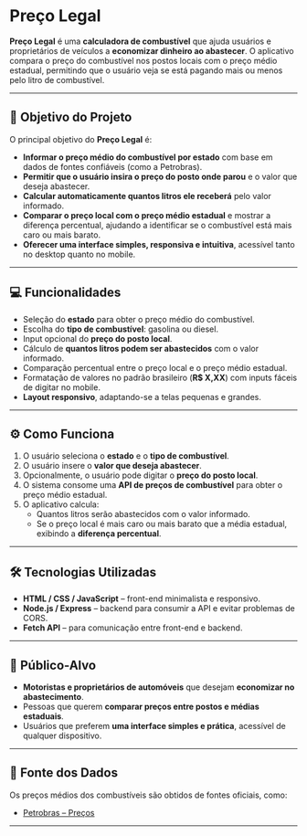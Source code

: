 # Preço Legal

**Preço Legal** é uma **calculadora de combustível** que ajuda usuários e proprietários de veículos a **economizar dinheiro ao abastecer**. O aplicativo compara o preço do combustível nos postos locais com o preço médio estadual, permitindo que o usuário veja se está pagando mais ou menos pelo litro de combustível.

---

## 🎯 Objetivo do Projeto

O principal objetivo do **Preço Legal** é:  

- **Informar o preço médio do combustível por estado** com base em dados de fontes confiáveis (como a Petrobras).  
- **Permitir que o usuário insira o preço do posto onde parou** e o valor que deseja abastecer.  
- **Calcular automaticamente quantos litros ele receberá** pelo valor informado.  
- **Comparar o preço local com o preço médio estadual** e mostrar a diferença percentual, ajudando a identificar se o combustível está mais caro ou mais barato.  
- **Oferecer uma interface simples, responsiva e intuitiva**, acessível tanto no desktop quanto no mobile.  

---

## 💻 Funcionalidades

- Seleção do **estado** para obter o preço médio do combustível.  
- Escolha do **tipo de combustível**: gasolina ou diesel.  
- Input opcional do **preço do posto local**.  
- Cálculo de **quantos litros podem ser abastecidos** com o valor informado.  
- Comparação percentual entre o preço local e o preço médio estadual.  
- Formatação de valores no padrão brasileiro (**R$ X,XX**) com inputs fáceis de digitar no mobile.  
- **Layout responsivo**, adaptando-se a telas pequenas e grandes.  

---

## ⚙️ Como Funciona

1. O usuário seleciona o **estado** e o **tipo de combustível**.  
2. O usuário insere o **valor que deseja abastecer**.  
3. Opcionalmente, o usuário pode digitar o **preço do posto local**.  
4. O sistema consome uma **API de preços de combustível** para obter o preço médio estadual.  
5. O aplicativo calcula:  
   - Quantos litros serão abastecidos com o valor informado.  
   - Se o preço local é mais caro ou mais barato que a média estadual, exibindo a **diferença percentual**.  

---

## 🛠 Tecnologias Utilizadas

- **HTML / CSS / JavaScript** – front-end minimalista e responsivo.  
- **Node.js / Express** – backend para consumir a API e evitar problemas de CORS.  
- **Fetch API** – para comunicação entre front-end e backend. 

---

## 📱 Público-Alvo

- **Motoristas e proprietários de automóveis** que desejam **economizar no abastecimento**.  
- Pessoas que querem **comparar preços entre postos e médias estaduais**.  
- Usuários que preferem **uma interface simples e prática**, acessível de qualquer dispositivo.  

---

## 🔗 Fonte dos Dados

Os preços médios dos combustíveis são obtidos de fontes oficiais, como:  

- [Petrobras – Preços](https://precos.petrobras.com.br/)  

---